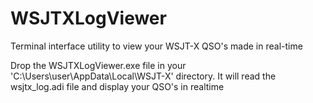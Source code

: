 # WSJTXLogViewer
Terminal interface utility to view your WSJT-X QSO's made in real-time

Drop the WSJTXLogViewer.exe file in your 'C:\Users\user\AppData\Local\WSJT-X' directory. It will read the wsjtx_log.adi file and display your QSO's in realtime
